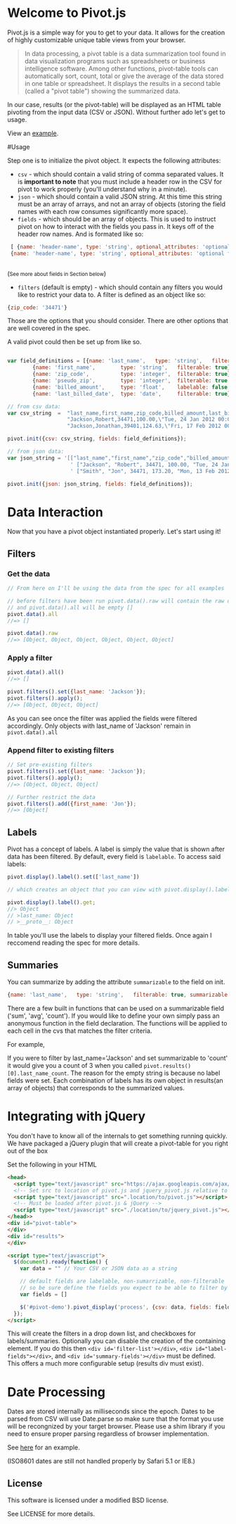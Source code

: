 # Welcome to Pivot.js

Pivot.js is a simple way for you to get to your data.  It allows for the
creation of highly customizable unique table views from your browser.

> In data processing, a pivot table is a data summarization tool found in
> data visualization programs such as spreadsheets or business intelligence
> software. Among other functions, pivot-table tools can automatically sort,
> count, total or give the average of the data stored in one table or
> spreadsheet. It displays the results in a second table (called a "pivot
> table") showing the summarized data.

In our case, results (or the pivot-table) will be displayed as an HTML table
pivoting from the input data (CSV or JSON). Without further ado let's get to usage.

View an [example](http://rjackson.github.com/pivot.js/).

#Usage

Step one is to initialize the pivot object.  It expects the following attributes:

* `csv` - which should contain a valid string of comma separated values.  It is
  __important to note__ that you must include a header row in the CSV for pivot
  to work properly  (you'll understand why in a minute).
* `json` - which should contain a valid JSON string. At this time this string
  must be an array of arrays, and not an array of objects (storing the field
  names with each row consumes significantly more space).
* `fields` - which should be an array of objects.  This is used to instruct
  pivot on how to interact with the fields you pass in.  It keys off of the
  header row names.  And is formated like so:

```javascript
 [ {name: 'header-name', type: 'string', optional_attributes: 'optional field' },
 {name: 'header-name', type: 'string', optional_attributes: 'optional field' }]
 
```
(<small>See more about fields in Section below</small>)

* `filters` (default is empty) - which should contain any filters you would like to restrict your data to.  A filter is defined as an object like so:

```javascript
{zip_code: '34471'}

```

Those are the options that you should consider.  There are other options that are well covered in the spec.

A valid pivot could then be set up from like so.

```javascript

var field_definitions = [{name: 'last_name',   type: 'string',   filterable: true},
        {name: 'first_name',        type: 'string',   filterable: true},
        {name: 'zip_code',          type: 'integer',  filterable: true},
        {name: 'pseudo_zip',        type: 'integer',  filterable: true },
        {name: 'billed_amount',     type: 'float',    labelable: false,},
        {name: 'last_billed_date',  type: 'date',     filterable: true}

// from csv data:
var csv_string  =  "last_name,first_name,zip_code,billed_amount,last_billed_date\n" +
                   "Jackson,Robert,34471,100.00,\"Tue, 24 Jan 2012 00:00:00 +0000\"\n" +
                   "Jackson,Jonathan,39401,124.63,\"Fri, 17 Feb 2012 00:00:00 +0000\""

pivot.init({csv: csv_string, fields: field_definitions});

// from json data:
var json_string = '[["last_name","first_name","zip_code","billed_amount","last_billed_date"],' +
                    ' ["Jackson", "Robert", 34471, 100.00, "Tue, 24 Jan 2012 00:00:00 +0000"],' +
                    ' ["Smith", "Jon", 34471, 173.20, "Mon, 13 Feb 2012 00:00:00 +0000"]]'

pivot.init({json: json_string, fields: field_definitions});

```

# Data Interaction

Now that you have a pivot object instantiated properly. Let's start using it!


## Filters

### Get the data

```javascript
// From here on I'll be using the data from the spec for all examples

// before filters have been run pivot.data().raw will contain the raw data
// and pivot.data().all will be empty []
pivot.data().all
//=> []

pivot.data().raw
//=> [Object, Object, Object, Object, Object, Object]

```

### Apply a filter

```javascript
pivot.data().all()
//=> []

pivot.filters().set({last_name: 'Jackson'});
pivot.filters().apply();
//=> [Object, Object, Object]

```

As you can see once the filter was applied the fields were filtered accordingly.  Only objects with last_name of 'Jackson' remain in `pivot.data().all`

### Append filter to existing filters

```javascript
// Set pre-existing filters
pivot.filters().set({last_name: 'Jackson'});
pivot.filters().apply();
//=> [Object, Object, Object]

// Further restrict the data
pivot.filters().add({first_name: 'Jon'});
//=> [Object]

```

## Labels

Pivot has a concept of labels.  A label is simply the value that is shown after data has been filtered.  By default, every field is `labelable`.  To access said labels:

```javascript
pivot.display().label().set(['last_name'])

// which creates an object that you can view with pivot.display().label().get:

pivot.display().label().get;
//> Object
// >last_name: Object
// >__proto__: Object

```

In table you'll use the labels to display your filtered fields.  Once again I reccomend reading the spec for more details.

## Summaries

You can summarize by adding the attribute `summarizable` to the field on init.

```javascript
{name: 'last_name',   type: 'string',   filterable: true, summarizable: 'count' }

```

There are a few built in functions that can be used on a summarizable field ('sum', 'avg', 'count').  If you would like to define your own simply pass an anonymous function in the field declaration.  The functions will be applied to each cell in the cvs that matches the filter criteria.

For example,

If you were to filter by last_name='Jackson' and set summarizable to 'count' it would give you a count of 3 when you called `pivot.results()[0].last_name_count`.  The reason for the empty string is because no label fields were set.  Each combination of labels has its own object in results(an array of objects) that corresponds to the summarized values.

# Integrating with jQuery

You don't have to know all of the internals to get something running quickly.  We have packaged a jQuery plugin that will create a pivot-table for you right out of the box

Set the following in your HTML

```html
<head>
  <script type="text/javascript" src="https://ajax.googleapis.com/ajax/libs/jquery/1.7.1/jquery.min.js"></script>
  <!-- Set src to location of pivot.js and jquery_pivot.js relative to this file! -->
  <script type="text/javascript" src=".location/to/pivot.js"></script>
  <!-- Must be loaded after pivot.js & jQuery -->
  <script type="text/javascript" src="./location/to/jquery_pivot.js"></script>
</head>>
<div id="pivot-table">
</div>
<div id="results">
</div>

<script type="text/javascript">
  $(document).ready(function() {
    var data = "" // Your CSV or JSON data as a string

    // default fields are labelable, non-sumarrizable, non-filterable
    // so be sure define the fields you expect to be able to filter by
    var fields = []

    $('#pivot-demo').pivot_display('process', {csv: data, fields: fields})
  });
</script>

```

This will create the filters in a drop down list, and checkboxes for labels/summaries.  Optionally you can disable the creation of the containing element.  If you do this then `<div id='filter-list'></div>`, `<div id="label-fields"></div>`, and `<div id='summary-fields'></div>` must be defined.  This offers a much more configurable setup (results div must exist).


# Date Processing

Dates are stored internally as milliseconds since the epoch.  Dates to be
parsed from CSV will use Date.parse so make sure that the format you use
will be recongnized by your target browser.  Please use a shim library if
you need to ensure proper parsing regardless of browser implementation.

See [here](https://github.com/csnover/js-iso8601) for an example.

(ISO8601 dates are still not handled properly by Safari 5.1 or IE8.)

License
----------
This software is licensed under a modified BSD license.

See LICENSE for more details.